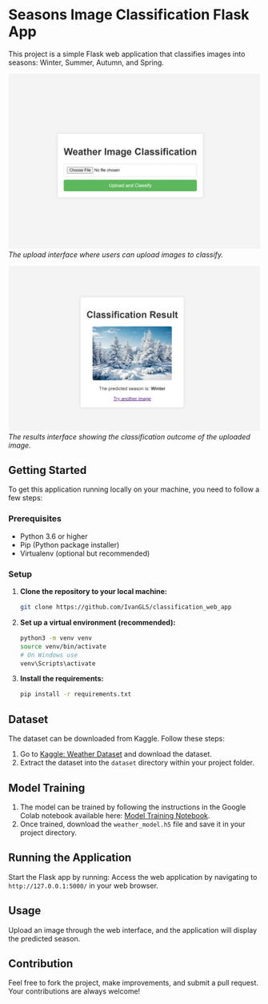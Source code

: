 # Seasons Image Classification Flask App

This project is a simple Flask web application that classifies images into seasons: Winter, Summer, Autumn, and Spring.

![Upload Interface](image1.png)
*The upload interface where users can upload images to classify.*

![Results Interface](image2.png)
*The results interface showing the classification outcome of the uploaded image.*

## Getting Started

To get this application running locally on your machine, you need to follow a few steps:

### Prerequisites

- Python 3.6 or higher
- Pip (Python package installer)
- Virtualenv (optional but recommended)

### Setup

1. **Clone the repository to your local machine:**

   ```sh
   git clone https://github.com/IvanGLS/classification_web_app
   
2. **Set up a virtual environment (recommended):**
   ```sh
   python3 -m venv venv
   source venv/bin/activate  
   # On Windows use 
   venv\Scripts\activate
3. **Install the requirements:**
   ```sh
   pip install -r requirements.txt

## Dataset

The dataset can be downloaded from Kaggle. Follow these steps:

1. Go to [Kaggle: Weather Dataset](https://www.kaggle.com/datasets/jehanbhathena/weather-dataset) and download the dataset.
2. Extract the dataset into the `dataset` directory within your project folder.

## Model Training

1. The model can be trained by following the instructions in the Google Colab notebook available here: [Model Training Notebook](https://colab.research.google.com/drive/1oG8iFDBJKNApUhXlmnxJO15I3kCTGdKP).
2. Once trained, download the `weather_model.h5` file and save it in your project directory.

## Running the Application

Start the Flask app by running:
Access the web application by navigating to `http://127.0.0.1:5000/` in your web browser.

## Usage

Upload an image through the web interface, and the application will display the predicted season.

## Contribution

Feel free to fork the project, make improvements, and submit a pull request. Your contributions are always welcome!
  